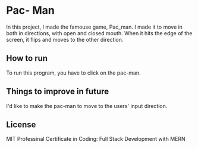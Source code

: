 # Pac- Man
In this project, I made the famouse game, Pac_man. I made it to move in both in directions, with open and closed mouth. When it hits the edge of the screen, it flips and moves to the other direction.

## How to run
To run this program, you have to click on the pac-man.

## Things to improve in future
I'd like to make the pac-man to move to the users' input direction.

## License
MIT Professinal Certificate in Coding: Full Stack Development with MERN
